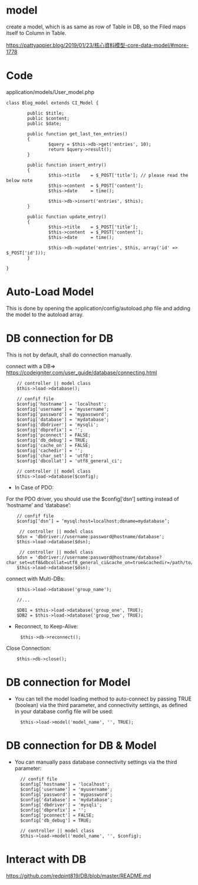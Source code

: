 # model
create a model, which is as same as row of Table in DB, so the Filed maps itself to Column in Table.

https://pattyappier.blog/2019/01/23/核心資料模型-core-data-model/#more-1778

# Code

application/models/User_model.php

    class Blog_model extends CI_Model {

            public $title;
            public $content;
            public $date;

            public function get_last_ten_entries()
            {
                    $query = $this->db->get('entries', 10);
                    return $query->result();
            }

            public function insert_entry()
            {
                    $this->title    = $_POST['title']; // please read the below note
                    $this->content  = $_POST['content'];
                    $this->date     = time();

                    $this->db->insert('entries', $this);
            }

            public function update_entry()
            {
                    $this->title    = $_POST['title'];
                    $this->content  = $_POST['content'];
                    $this->date     = time();

                    $this->db->update('entries', $this, array('id' => $_POST['id']));
            }

    }
    
# Auto-Load Model

This is done by opening the application/config/autoload.php file and adding the model to the autoload array.

# DB connection for DB

This is not by default, shall do connection manually.

connect with a DB=>
https://codeigniter.com/user_guide/database/connecting.html

        // controller || model class
        $this->load->database();
        
        // confif file
        $config['hostname'] = 'localhost';
        $config['username'] = 'myusername';
        $config['password'] = 'mypassword';
        $config['database'] = 'mydatabase';
        $config['dbdriver'] = 'mysqli';
        $config['dbprefix'] = '';
        $config['pconnect'] = FALSE;
        $config['db_debug'] = TRUE;
        $config['cache_on'] = FALSE;
        $config['cachedir'] = '';
        $config['char_set'] = 'utf8';
        $config['dbcollat'] = 'utf8_general_ci';
        
        // controller || model class
        $this->load->database($config);
 
* In Case of PDO:

 For the PDO driver, you should use the $config[‘dsn’] setting instead of ‘hostname’ and ‘database’:

        // confif file
        $config[‘dsn’] = ‘mysql:host=localhost;dbname=mydatabase’;
        
         // controller || model class
        $dsn = 'dbdriver://username:password@hostname/database';
        $this->load->database($dsn);
        
         // controller || model class
        $dsn = 'dbdriver://username:password@hostname/database?char_set=utf8&dbcollat=utf8_general_ci&cache_on=true&cachedir=/path/to/cache';
        $this->load->database($dsn);
        
connect with Multi-DBs:

        $this->load->database('group_name');
        
        //...
        
        $DB1 = $this->load->database('group_one', TRUE);
        $DB2 = $this->load->database('group_two', TRUE);
        
* Reconnect, to Keep-Alive:

        $this->db->reconnect();
        
Close Connection:

        $this->db->close();
        
# DB connection for Model
        
* You can tell the model loading method to auto-connect by passing TRUE (boolean) via the third parameter, and connectivity settings, as defined in your database config file will be used:

        $this->load->model('model_name', '', TRUE);
        
# DB connection for DB & Model
    
* You can manually pass database connectivity settings via the third parameter:

        // confif file
        $config['hostname'] = 'localhost';
        $config['username'] = 'myusername';
        $config['password'] = 'mypassword';
        $config['database'] = 'mydatabase';
        $config['dbdriver'] = 'mysqli';
        $config['dbprefix'] = '';
        $config['pconnect'] = FALSE;
        $config['db_debug'] = TRUE;

        // controller || model class
        $this->load->model('model_name', '', $config);
    
# Interact with DB

https://github.com/redpint819/DB/blob/master/README.md
